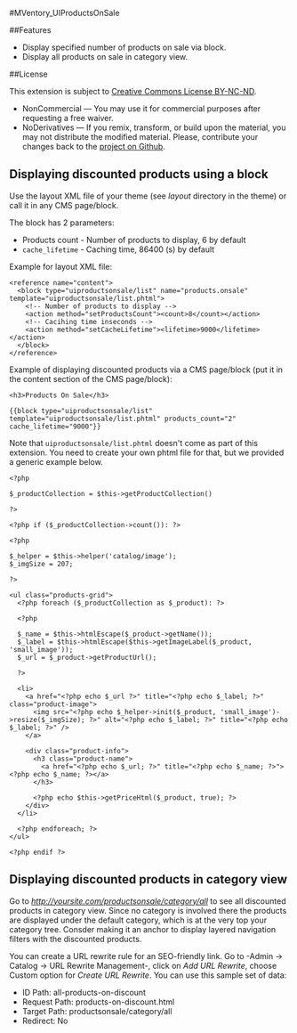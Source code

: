 #MVentory_UIProductsOnSale

##Features

* Display specified number of products on sale via block.
* Display all products on sale in category view.

##License

This extension is subject to
[Creative Commons License BY-NC-ND](http://creativecommons.org/licenses/by-nc-nd/4.0/).
* NonCommercial — You may use it for commercial purposes after requesting a free
waiver.
* NoDerivatives — If you remix, transform, or build upon the material, you may
not distribute the modified material. Please, contribute your changes back
to the [project on Github](https://github.com/mVentory/MVentory_UI).

## Displaying discounted products using a block

Use the layout XML file of your theme (see _layout_ directory in the theme)
or call it in any CMS page/block.

The block has 2 parameters:

* Products count - Number of products to display, 6 by default
* `cache_lifetime` - Caching time, 86400 (s) by default

Example for layout XML file:

```
<reference name="content">
  <block type="uiproductsonsale/list" name="products.onsale" template="uiproductsonsale/list.phtml">
    <!-- Number of products to display -->
    <action method="setProductsCount"><count>8</count></action>
    <!-- Cacihing time inseconds -->
    <action method="setCacheLifetime"><lifetime>9000</lifetime></action>
  </block>
</reference>
```

Example of displaying discounted products via a CMS page/block (put it in the content section of the CMS page/block):

```
<h3>Products On Sale</h3>

{{block type="uiproductsonsale/list" template="uiproductsonsale/list.phtml" products_count="2" cache_lifetime="9000"}}
```

Note that `uiproductsonsale/list.phtml` doesn't come as part of this extension. You need to create your own phtml file for that, but we provided a generic example below.

```
<?php

$_productCollection = $this->getProductCollection()

?>

<?php if ($_productCollection->count()): ?>

<?php

$_helper = $this->helper('catalog/image');
$_imgSize = 207;

?>

<ul class="products-grid">
  <?php foreach ($_productCollection as $_product): ?>

  <?php

  $_name = $this->htmlEscape($_product->getName());
  $_label = $this->htmlEscape($this->getImageLabel($_product, 'small_image'));
  $_url = $_product->getProductUrl();

  ?>

  <li>
    <a href="<?php echo $_url ?>" title="<?php echo $_label; ?>" class="product-image">
      <img src="<?php echo $_helper->init($_product, 'small_image')->resize($_imgSize); ?>" alt="<?php echo $_label; ?>" title="<?php echo $_label; ?>" />
    </a>

    <div class="product-info">
      <h3 class="product-name">
        <a href="<?php echo $_url; ?>" title="<?php echo $_name; ?>"><?php echo $_name; ?></a>
      </h3>

      <?php echo $this->getPriceHtml($_product, true); ?>
    </div>
  </li>

  <?php endforeach; ?>
</ul>

<?php endif ?>
```

## Displaying discounted products in category view

Go to _http://yoursite.com/productsonsale/category/all_ to see all discounted products in category view. 
Since no category is involved there the products are displayed under the default category, which is at the very top your category tree. Consder making it an anchor to display layered navigation filters with the discounted products.

You can create a URL rewrite rule for an SEO-friendly link. Go to -Admin -> Catalog
-> URL Rewrite Management-, click on _Add URL Rewrite_, choose Custom option for
_Create URL Rewrite_. You can use this sample set of data:

* ID Path: all-products-on-discount
* Request Path: products-on-discount.html
* Target Path: productsonsale/category/all
* Redirect: No

